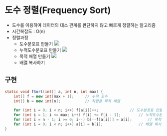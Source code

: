 # 도수 정렬(Frequency Sort)

- 도수를 이용하여 데이터의 대소 관계를 판단하지 않고 빠르게 정렬하는 알고리즘
- 시간복잡도 : O(n)
- 정렬과정
    * 도수분포표 만들기
    ![](https://github.com/qlalzl9/TIL/blob/master/Algorithm/img/Frequency_Sort_1.jpg)<br>
    * 누적도수분포표 만들기
    ![](https://github.com/qlalzl9/TIL/blob/master/Algorithm/img/Frequency_Sort_2.jpg)<br>
    * 목적 배열 만들기
    ![](https://github.com/qlalzl9/TIL/blob/master/Algorithm/img/Frequency_Sort_3.jpg)<br>
    * 배열 복사하기

## 구현
```java
static void fSort(int[] a, int n, int max) {
	int[] f = new int[max + 1];		// 누적 도수
	int[] b = new int[n];			// 작업용 목적 배열
    
    for (int i = 0; i < n; i++) f[a[i]]++;				// 도수분포표 만들기
	for (int i = 1; i <= max; i++) f[i] += f[i - 1];		// 누적도수분포표 만들기
	for (int i = n - 1; i >= 0; i--) b[--f[a[i]]] = a[i];		// 목적 배열 만들기
	for (int i = 0; i < n; i++) a[i] = b[i];				// 배열 복사하기
}
```